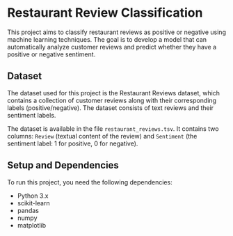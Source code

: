 # Restaurant Review Classification

This project aims to classify restaurant reviews as positive or negative using machine learning techniques. The goal is to develop a model that can automatically analyze customer reviews and predict whether they have a positive or negative sentiment.

## Dataset

The dataset used for this project is the Restaurant Reviews dataset, which contains a collection of customer reviews along with their corresponding labels (positive/negative). The dataset consists of text reviews and their sentiment labels.

The dataset is available in the file `restaurant_reviews.tsv`. It contains two columns: `Review` (textual content of the review) and `Sentiment` (the sentiment label: 1 for positive, 0 for negative).



## Setup and Dependencies

To run this project, you need the following dependencies:

- Python 3.x
- scikit-learn
- pandas
- numpy
- matplotlib

